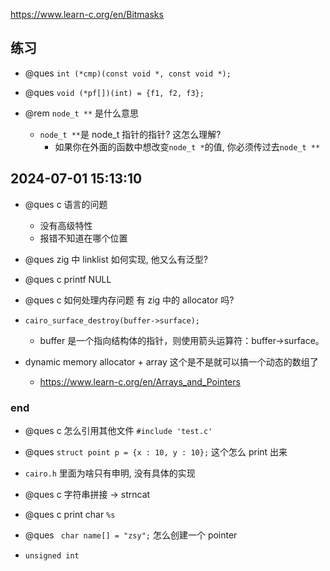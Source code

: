 https://www.learn-c.org/en/Bitmasks

## 练习

- @ques `int (*cmp)(const void *, const void *);`
- @ques `void (*pf[])(int) = {f1, f2, f3};`

- @rem `node_t **` 是什么意思

  - `node_t **`是 node_t 指针的指针? 这怎么理解?
    - 如果你在外面的函数中想改变`node_t *`的值, 你必须传过去`node_t **`

## 2024-07-01 15:13:10

- @ques c 语言的问题

  - 没有高级特性
  - 报错不知道在哪个位置

- @ques zig 中 linklist 如何实现, 他又么有泛型?

- @ques c printf NULL

- @ques c 如何处理内存问题 有 zig 中的 allocator 吗?

- `cairo_surface_destroy(buffer->surface);`

  - buffer 是一个指向结构体的指针，则使用箭头运算符：buffer->surface。

- dynamic memory allocator + array 这个是不是就可以搞一个动态的数组了
  - https://www.learn-c.org/en/Arrays_and_Pointers

### end

- @ques c 怎么引用其他文件 `#include 'test.c'`

- @ques `struct point p = {x : 10, y : 10};` 这个怎么 print 出来
- `cairo.h` 里面为啥只有申明, 没有具体的实现
- @ques c 字符串拼接 -> strncat
- @ques c print char `%s`

- @ques ` char name[] = "zsy";` 怎么创建一个 pointer

- `unsigned int`
